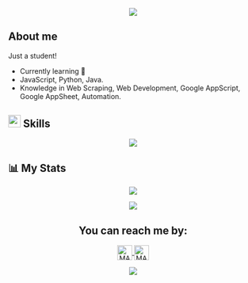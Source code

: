 
<p align="center">
  <a href="https://github.com/DenverCoder1/readme-typing-svg"><img src="https://readme-typing-svg.herokuapp.com?color=BC70FF&size=25&center=true&vCenter=true&width=600&height=100&lines=Hi%2C%20im%20largo!;"></a>
</p>

## About me

Just a student!

- Currently learning 🌱
- JavaScript, Python, Java.
- Knowledge in Web Scraping, Web Development, Google AppScript, Google AppSheet, Automation. 

## <img src="https://media2.giphy.com/media/QssGEmpkyEOhBCb7e1/giphy.gif?cid=ecf05e47a0n3gi1bfqntqmob8g9aid1oyj2wr3ds3mg700bl&rid=giphy.gif" width ="25"><b> Skills</b>

<p align="center">
  <a href="https://skillicons.dev">
    <img src="https://skillicons.dev/icons?i=js,py,java,html,bootstrap,css,nodejs,gcp,git,github,vscode&theme=dark" />
  </a>
</p>


## :bar_chart: My Stats


<p align="center">
   <img  align="center"  src="https://stats-seven-smoky.vercel.app/api/top-langs/?username=imlargo&layout=compact&theme=tokyonight&text_color=C384FF&langs_count=20">
 </p>

<p align="center">
<img src="https://github-readme-streak-stats.herokuapp.com?user=imlargo&theme=tokyonight_duo&hide_border=true"
</p>


<h2 align="center">You can reach me by:</h2>
    <p align="center">  
      <a href="https://www.linkedin.com/in/imlargo/" target="_blank">
        <img align="center" src="https://img.shields.io/badge/linkedin-%231DA1F2.svg?style=for-the-badge&logo=linkedin&logoColor=white" alt="MARV" height="30">
      </a>
        <a href="https://instagram.com/imlargo" target="_blank">
        <img align="center" src="https://img.shields.io/badge/instagram-%23E4405F.svg?style=for-the-badge&logo=Instagram&logoColor=white" alt="MARV" height="30">
      </a>
    </p>
  
<p align="center">
  <a href="https://github.com/DenverCoder1/readme-typing-svg"><img src="https://readme-typing-svg.herokuapp.com?color=BC70FF&size=25&center=true&vCenter=true&width=600&height=100&lines=Thank+you!&hearts;"></a>
</p>

  

<!---
imlargo/imlargo is a ✨ special ✨ repository because its `README.md` (this file) appears on your GitHub profile.
You can click the Preview link to take a look at your changes.
--->

